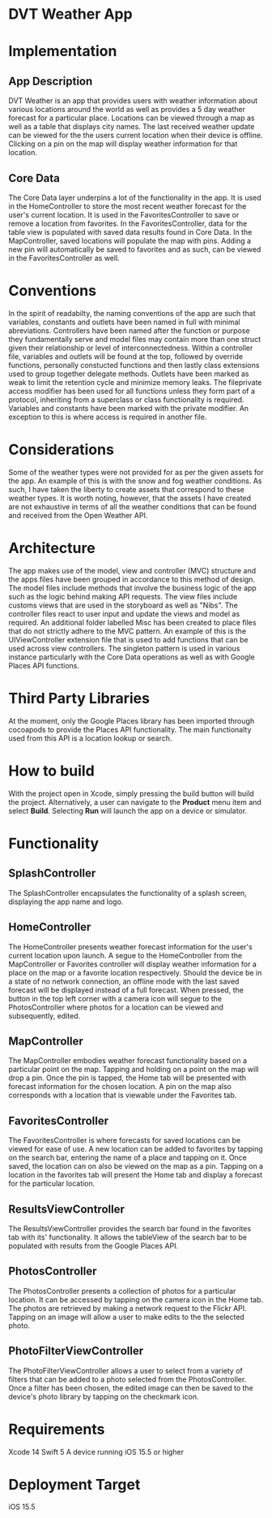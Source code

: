 #  DVT Weather App

#  Implementation

##  App Description

DVT Weather is an app that provides users with weather information about various locations around the world as well as provides a 5 day weather forecast for a particular place.
Locations can be viewed through a map as well as a table that displays city names. The last received weather update can be viewed for the the users current location when their device is offline.
Clicking on a pin on the map will display weather information for that location.

##  Core Data

The Core Data layer underpins a lot of the functionality in the app. 
It is used in the HomeController to store the most recent weather forecast for the user's current location.
It is used in the FavoritesController to save or remove a location from favorites.
In the FavoritesController, data for the table view is populated with saved data results found in Core Data.
In the MapController, saved locations will populate the map with pins. Adding a new pin will automatically be saved to favorites and as such, can be viewed in the FavoritesController as well.

#  Conventions

In the spirit of readabilty, the naming conventions of the app are such that variables, constants and outlets have been named in full with minimal abreviations. 
Controllers have been named after the function or purpose they fundamentally serve and model files may contain more than one struct given their relationship or level of interconnectedness.
Within a controller file, variables and outlets will be found at the top, followed by override functions, personally constucted functions and then lastly class extensions used to group together delegate methods.
Outlets have been marked as weak to limit the retention cycle and minimize memory leaks.
The fileprivate access modifier has been used for all functions unless they form part of a protocol, inheriting from a superclass or class functionality is required.
Variables and constants have been marked with the private modifier. An exception to this is where access is required in another file.

#  Considerations

Some of the weather types were not provided for as per the given assets for the app. An example of this is with the snow and fog weather conditions. As such, I have taken the liberty to create assets that correspond to these weather types. 
It is worth noting, however, that the assets I have created are not exhaustive in terms of all the weather conditions that can be found and received from the Open Weather API.

#  Architecture

The app makes use of the model, view and controller (MVC) structure and the apps files have been grouped in accordance to this method of design.
The model files include methods that involve the business logic of the app such as the logic behind making API requests. The view files include customs views that are used in the storyboard as well as "Nibs". The controller files react to user input and update the views and model as required.
An additional folder labelled Misc has been created to place files that do not strictly adhere to the MVC pattern. An example of this is the UIViewController extension file that is used to add functions that can be used across view controllers.
The singleton pattern is used in various instance particularly with the Core Data operations as well as with Google Places API functions. 

#  Third Party Libraries
At the moment, only the Google Places library has been imported through cocoapods to provide the Places API functionality. 
The main functionalty used from this API is a location lookup or search.

#  How to build

With the project open in Xcode, simply pressing the build button will build the project.
Alternatively, a user can navigate to the **Product** menu item and select **Build**.
Selecting **Run** will launch the app on a device or simulator.

#  Functionality

##  SplashController

The SplashController encapsulates the functionality of a splash screen, displaying the app name and logo.

##  HomeController

The HomeController presents weather forecast information for the user's current location upon launch. 
A segue to the HomeController from the MapController or Favorites controller will display weather information for a place on the map or a favorite location respectively. 
Should the device be in a state of no network connection, an offline mode with the last saved forecast will be displayed instead of a full forecast. 
When pressed, the button in the top left corner with a camera icon will segue to the PhotosController where photos for a location can be viewed and subsequently, edited. 

##  MapController

The MapController embodies weather forecast functionality based on a particular point on the map. 
Tapping and holding on a point on the map will drop a pin. 
Once the pin is tapped, the Home tab will be presented with forecast information for the chosen location. 
A pin on the map also corresponds with a location that is viewable under the Favorites tab. 

##  FavoritesController

The FavoritesController is where forecasts for saved locations can be viewed for ease of use.
A new location can be added to favorites by tapping on the search bar, entering the name of a place and tapping on it.
Once saved, the location can on also be viewed on the map as a pin.
Tapping on a location in the favorites tab will present the Home tab and display a forecast for the particular location.

##  ResultsViewController

The ResultsViewController provides the search bar found in the favorites tab with its' functionality. 
It allows the tableView of the search bar to be populated with results from the Google Places API.

##  PhotosController

The PhotosController presents a collection of photos for a particular location.
It can be accessed by tapping on the camera icon in the Home tab.
The photos are retrieved by making a network request to the Flickr API.
Tapping on an image will allow a user to make edits to the the selected photo.

##  PhotoFilterViewController

The PhotoFilterViewController allows a user to select from a variety of filters that can be added to a photo selected from the PhotosController.
Once a filter has been chosen, the edited image can then be saved to the device's photo library by tapping on the checkmark icon.

#  Requirements

Xcode 14
Swift 5
A device running iOS 15.5 or higher

#  Deployment Target

iOS 15.5

